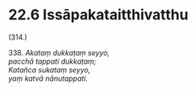

# 22.6 Issāpakataitthivatthu



(314.)

338\. _Akataṃ dukkaṭaṃ seyyo,_  
_pacchā tappati dukkaṭaṃ;_  
_Katañca sukataṃ seyyo,_  
_yaṃ katvā nānutappati._  




